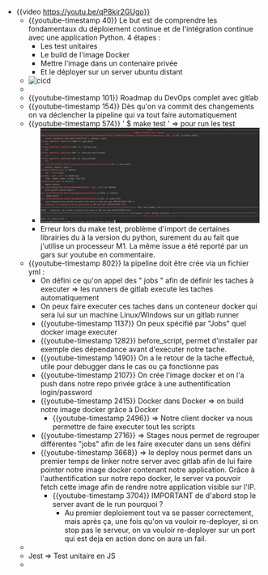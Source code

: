 - {{video https://youtu.be/qP8kir2GUgo}}
	- {{youtube-timestamp 40}} Le but est de comprendre les fondamentaux du déploiement continue et de l'intégration continue avec une application Python. 4 étapes :
		- Les test unitaires
		- Le build de l'image Docker
		- Mettre l'image dans un contenaire privée
		- Et le déployer sur un server ubuntu distant
	- ![cicd](https://www.synopsys.com/glossary/what-is-cicd/_jcr_content/root/synopsyscontainer/column_1946395452_co/colRight/image_copy.coreimg.svg/1663683682045/cicd.svg)
	-
	- {{youtube-timestamp 101}}  Roadmap du DevOps complet avec gitlab
	- {{youtube-timestamp 154}} Dès qu'on va commit des changements on va déclencher la pipeline qui va tout faire automatiquement
	- {{youtube-timestamp 574}} ' $ make test ' => pour run les test
		- ![image.png](../assets/image_1680162752149_0.png)
		- Erreur lors du make test, problème d'import de certaines librairies du à la version du python, surement du au fait que j'utilise un processeur M1. La même issue a été reporté par un gars sur youtube en commentaire.
	- {{youtube-timestamp 802}}  la pipeline doit être crée via un fichier yml :
		- On défini ce qu'on appel des " jobs " afin de définir les taches à executer => les runners de gitlab execute les taches automatiquement
		- On peux faire executer ces taches dans un conteneur docker qui sera lui sur un machine Linux/Windows sur un gitlab runner
		- {{youtube-timestamp 1137}} On peux spécifié par "Jobs" quel docker image executer
		- {{youtube-timestamp 1282}} before_script, permet d'installer par exemple des dépendance avant d'executer notre tache.
		- {{youtube-timestamp 1490}}  On a le retour de la tache effectué, utile pour debugger dans le cas ou ça fonctionne pas
		- {{youtube-timestamp 2107}} On crée l'image docker et on l'a push dans notre repo privée grâce à une authentification login/password
		- {{youtube-timestamp 2415}}  Docker dans Docker => on build notre image docker grâce à Docker
			- {{youtube-timestamp 2496}}  => Notre client docker va nous permettre de faire executer tout les scripts
		- {{youtube-timestamp 2716}} => Stages nous permet de regrouper différentes "jobs" afin de les faire executer dans un sens défini
		- {{youtube-timestamp 3668}} => le deploy nous permet dans un premier temps de linker notre server avec gitlab afin de lui faire pointer notre image docker contenant notre application. Grâce à l'authentification sur notre repo docker, le server va pouvoir fetch cette image afin de rendre notre application visible sur l'IP.
			- {{youtube-timestamp 3704}} IMPORTANT de d'abord stop le server avant de le run pourquoi ?
				- Au premier deploiement tout va se passer correctement, mais après ça, une fois qu'on va vouloir re-deployer, si on stop pas le serveur, on va vouloir re-deployer sur un port qui est deja en action donc on aura un fail.
	-
	- Jest => Test unitaire en JS
	-